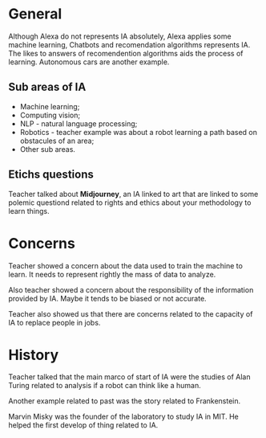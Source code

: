 # General

Although Alexa do not represents IA absolutely, Alexa applies some machine learning, Chatbots and recomendation algorithms represents IA. The likes to answers of recomendention algorithms aids the process of learning. Autonomous cars are another example.


## Sub areas of IA

- Machine learning;
- Computing vision;
- NLP - natural language processing;
- Robotics - teacher example was about a robot learning a path based on obstacules of an area;
- Other sub areas.


## Etichs questions

Teacher talked about **Midjourney**, an IA linked to art that are linked to some polemic questiond related to rights and ethics about your methodology to learn things.


# Concerns

Teacher showed a concern about the data used to train the machine to learn. It needs to represent rightly the mass of data to analyze.

Also teacher showed a concern about the responsibility of the information provided by IA. Maybe it tends to be biased or not accurate.

Teacher also showed us that there are concerns related to the capacity of IA to replace people in jobs.


# History

Teacher talked that the main marco of start of IA were the studies of Alan Turing related to analysis if a robot can think like a human.

Another example related to past was the story related to Frankenstein.

Marvin Misky was the founder of the laboratory to study IA in MIT. He helped the first develop of thing related to IA.